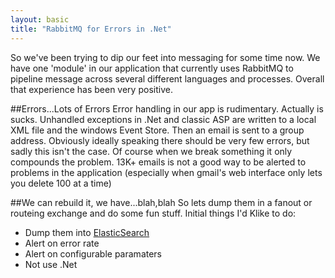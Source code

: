 ```yaml
---
layout: basic
title: "RabbitMQ for Errors in .Net" 
---
```


So we've been trying to dip our feet into messaging for some time now. We have one 'module' in our application that currently uses RabbitMQ to pipeline message across several different languages and processes. Overall that experience has been very positive.

<!--more-->

##Errors...Lots of Errors
Error handling in our app is rudimentary. Actually is sucks. Unhandled exceptions in .Net and classic ASP are written to a local XML file and the windows Event Store. Then an email is sent to a group address. Obviously ideally speaking there should be very few errors, but sadly this isn't the case. Of course when we break something it only compounds the problem. 13K+ emails is not a good way to be alerted to problems in the application (especially when gmail's web interface only lets you delete 100 at a time)

##We can rebuild it, we have...blah,blah
So lets dump them in a fanout or routeing exchange and do some fun stuff. Initial things I'd Klike to do:
- Dump them into [ElasticSearch](http://www.elasticsearch.org/)
- Alert on error rate
- Alert on configurable paramaters
- Not use .Net